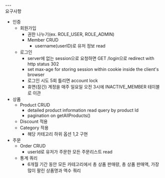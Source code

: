 ---\
요구사항

- 인증
    - 회원가입
        - 권한 나누기(ex. ROLE_USER, ROLE_ADMIN)
        - Member CRUD 
            - username(userID)로 유저 정보 read
    - 로그인
        - server에 없는 session으로 요청하면 GET /login으로 redirect with http status 302
        - set max-age for storing session within cookie inside the client's browser 
        - 로그인 시도 5회 틀리면 account lock
        - 휴면(잠긴) 계정을 매주 일요일 오전 3시에 INACTIVE_MEMBER 테이블로 이관
- 상품
	- Product CRUD
        - detailed product information read query by product Id
        - pagination on getAllProducts()
    - Discount 적용
	- Category 적용
		- 해당 카테고리 하위 옵션 1,2 구현
- 주문
    - Order CRUD
        - userId로 유저가 주문한 모든 주문리스트 read
    - 통계 쿼리
        - 6개월 기간 동안 모든 카테고리에서 총 상품 판매량, 총 상품 판매액, 가장 많이 팔린 상품명과 액수 쿼리
